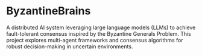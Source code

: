 # ByzantineBrains
A distributed AI system leveraging large language models (LLMs) to achieve fault-tolerant consensus inspired by the Byzantine Generals Problem. This project explores multi-agent frameworks and consensus algorithms for robust decision-making in uncertain environments.
